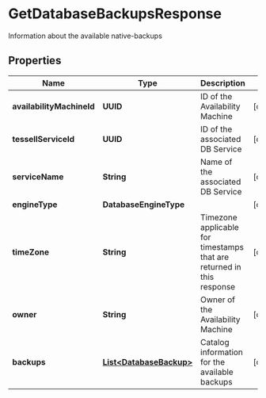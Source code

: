 

# GetDatabaseBackupsResponse

Information about the available native-backups

## Properties

Name | Type | Description | Notes
------------ | ------------- | ------------- | -------------
**availabilityMachineId** | **UUID** | ID of the Availability Machine |  [optional]
**tessellServiceId** | **UUID** | ID of the associated DB Service |  [optional]
**serviceName** | **String** | Name of the associated DB Service |  [optional]
**engineType** | **DatabaseEngineType** |  |  [optional]
**timeZone** | **String** | Timezone applicable for timestamps that are returned in this response |  [optional]
**owner** | **String** | Owner of the Availability Machine |  [optional]
**backups** | [**List&lt;DatabaseBackup&gt;**](DatabaseBackup.md) | Catalog information for the available backups |  [optional]



